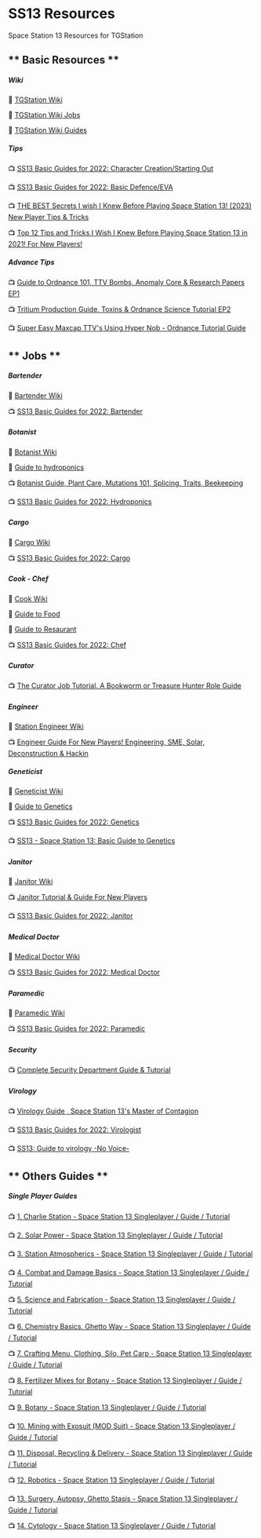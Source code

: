 # SS13 Resources
Space Station 13 Resources for TGStation 

## ** Basic Resources **
##### Wiki
:page_facing_up: [TGStation Wiki](https://tgstation13.org/wiki/Main_Page)

:page_facing_up: [TGStation Wiki Jobs](https://tgstation13.org/wiki/Jobs)

:page_facing_up: [TGStation Wiki Guides](https://tgstation13.org/wiki/Guides)

##### Tips

:tv: [SS13 Basic Guides for 2022: Character Creation/Starting Out](https://www.youtube.com/watch?v=PwFMlwDESoE) 

:tv: [SS13 Basic Guides for 2022: Basic Defence/EVA](https://www.youtube.com/watch?v=dpV8nVfwOQs)

:tv: [THE BEST Secrets I wish I Knew Before Playing Space Station 13! (2023) New Player Tips & Tricks](https://www.youtube.com/watch?v=dWY9jeZI4k0)

:tv: [Top 12 Tips and Tricks I Wish I Knew Before Playing Space Station 13 in 2021! For New Players!](https://www.youtube.com/watch?v=6HFQWSHe2_k)

##### Advance Tips

:tv: [Guide to Ordnance 101, TTV Bombs, Anomaly Core & Research Papers EP1](https://www.youtube.com/watch?v=ap_GfcjLzgg)

:tv: [Tritium Production Guide, Toxins & Ordnance Science Tutorial EP2](https://www.youtube.com/watch?v=1-2kZXh-ArM)

:tv: [Super Easy Maxcap TTV's Using Hyper Nob - Ordnance Tutorial Guide](https://www.youtube.com/watch?v=u9cRvepWSgY)

## ** Jobs **

##### Bartender

:page_facing_up: [Bartender Wiki](https://tgstation13.org/wiki/Bartender)

:tv: [SS13 Basic Guides for 2022: Bartender](https://www.youtube.com/watch?v=hzBPp0BZtZI)

##### Botanist 
:page_facing_up: [Botanist Wiki](https://tgstation13.org/wiki/Botanist)

:page_facing_up: [Guide to hydroponics](https://tgstation13.org/wiki/Guide_to_hydroponics)

:tv: [Botanist Guide, Plant Care, Mutations 101, Splicing, Traits, Beekeeping](https://www.youtube.com/watch?v=MH-jAp2ciJQ)

:tv: [SS13 Basic Guides for 2022: Hydroponics](https://www.youtube.com/watch?v=7D5qNsNyTVQ)

##### Cargo

:page_facing_up: [Cargo Wiki](https://tgstation13.org/wiki/Cargo_Technician)

:tv: [SS13 Basic Guides for 2022: Cargo](https://www.youtube.com/watch?v=gLeaU3Cnzlc)

##### Cook - Chef
:page_facing_up: [Cook Wiki](https://tgstation13.org/wiki/Cook)

:page_facing_up: [Guide to Food](https://tgstation13.org/wiki/Guide_to_food)

:page_facing_up: [Guide to Resaurant](https://tgstation13.org/wiki/Guide_to_Restaurant)

:tv: [SS13 Basic Guides for 2022: Chef](https://www.youtube.com/watch?v=EzdZ4nH73rs)

##### Curator 
:tv: [The Curator Job Tutorial. A Bookworm or Treasure Hunter Role Guide](https://www.youtube.com/watch?v=6OUIjMOXaLY)

##### Engineer 

:page_facing_up: [Station Engineer Wiki](https://tgstation13.org/wiki/Station_Engineer)

:tv: [Engineer Guide For New Players! Engineering, SME, Solar, Deconstruction & Hackin](https://www.youtube.com/watch?v=TxbkuYrNQDQ)

#####  Geneticist
:page_facing_up: [Geneticist Wiki](https://tgstation13.org/wiki/Geneticist)

:page_facing_up: [Guide to Genetics](https://tgstation13.org/wiki/Guide_to_genetics)

:tv: [SS13 Basic Guides for 2022: Genetics](https://www.youtube.com/watch?v=Fxi0DMK5sFQ)

:tv: [SS13 - Space Station 13: Basic Guide to Genetics](https://www.youtube.com/watch?v=bHRFEwUOVVU)

##### Janitor
:page_facing_up: [Janitor Wiki](https://tgstation13.org/wiki/Janitor)

:tv: [Janitor Tutorial & Guide For New Players](https://www.youtube.com/watch?v=oaFFm0VPz18)

:tv: [SS13 Basic Guides for 2022: Janitor](https://www.youtube.com/watch?v=W_tjV8BfX9g)

##### Medical Doctor
:page_facing_up: [Medical Doctor Wiki](https://tgstation13.org/wiki/Medical_Doctor)

:tv: [SS13 Basic Guides for 2022: Medical Doctor](https://www.youtube.com/watch?v=qLPMUQMUiu8)

##### Paramedic
:page_facing_up: [Paramedic  Wiki](https://tgstation13.org/wiki/Paramedic)

:tv: [SS13 Basic Guides for 2022: Paramedic](https://www.youtube.com/watch?v=B1Xt7peavY4)

##### Security 
:tv: [Complete Security Department Guide & Tutorial](https://www.youtube.com/watch?v=ewFFgdE_4RE)

##### Virology 
:tv: [Virology Guide , Space Station 13's Master of Contagion](https://www.youtube.com/watch?v=WGVyI8bV-iI)

:tv: [SS13 Basic Guides for 2022: Virologist](https://www.youtube.com/watch?v=cge3bNE3QPQ)

:tv: [SS13: Guide to virology -No Voice-](https://www.youtube.com/watch?v=CyNdi_-DJxA)

## ** Others Guides **

##### Single Player Guides
:tv: [1. Charlie Station - Space Station 13 Singleplayer / Guide / Tutorial](https://www.youtube.com/watch?v=vc0R1TFJ3z4)

:tv: [2. Solar Power - Space Station 13 Singleplayer / Guide / Tutorial](https://www.youtube.com/watch?v=p1LOCWBcBdQ)

:tv: [3. Station Atmospherics - Space Station 13 Singleplayer / Guide / Tutorial](https://www.youtube.com/watch?v=R3-2axpB3NA)

:tv: [4. Combat and Damage Basics - Space Station 13 Singleplayer / Guide / Tutorial](https://www.youtube.com/watch?v=Xh7iEja5vT0)

:tv: [5. Science and Fabrication - Space Station 13 Singleplayer / Guide / Tutorial](https://www.youtube.com/watch?v=DnBBFHOliho)

:tv: [6. Chemistry Basics, Ghetto Way - Space Station 13 Singleplayer / Guide / Tutorial](https://www.youtube.com/watch?v=o_nh9k4EI9M)

:tv: [7. Crafting Menu, Clothing, Silo, Pet Carp - Space Station 13 Singleplayer / Guide / Tutorial](https://www.youtube.com/watch?v=KT0fR1TNyr0)

:tv: [8. Fertilizer Mixes for Botany - Space Station 13 Singleplayer / Guide / Tutorial](https://www.youtube.com/watch?v=8T-dlE1-0IM)

:tv: [9. Botany - Space Station 13 Singleplayer / Guide / Tutorial](https://www.youtube.com/watch?v=-RUwLEXtVjQ)

:tv: [10. Mining with Exosuit (MOD Suit) - Space Station 13 Singleplayer / Guide / Tutorial](https://www.youtube.com/watch?v=YXarYuYPRMI)

:tv: [11. Disposal, Recycling & Delivery - Space Station 13 Singleplayer / Guide / Tutorial](https://www.youtube.com/watch?v=DAb4rXlafxU)

:tv: [12. Robotics - Space Station 13 Singleplayer / Guide / Tutorial](https://www.youtube.com/watch?v=U0kG0NwA2gs)

:tv: [13. Surgery, Autopsy, Ghetto Stasis - Space Station 13 Singleplayer / Guide / Tutorial](https://www.youtube.com/watch?v=pp3zd6PHW7Q)

:tv: [14. Cytology - Space Station 13 Singleplayer / Guide / Tutorial](https://www.youtube.com/watch?v=dkKFhH_IHhE)
